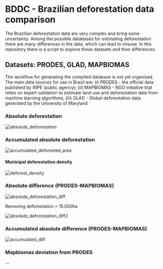 # BDDC - Brazilian deforestation data comparison

The Brazilian deforestation data are very complex and bring some uncertainty. Among the possible databases for estimating deforestation there are many differences in the data, which can lead to misuse.
In this repository there is a script to explore these datasets and their differences.

## Datasets: PRODES, GLAD, MAPBIOMAS

The workflow for generating the compiled database is not yet organized. 
The main data sources for use in Brazil are: (i) PRODES - the official data published by INPE (public agency); (ii) MAPBIOMAS - NGO initiative that relies on expert validation to estimate land use and deforestation data from machine learning algorithms; (iii) GLAD - Global deforestation data generated by the University of Maryland

### Absolute deforestation

![absolute_deforestation](https://user-images.githubusercontent.com/30662095/166060873-62d93ccd-8efa-4f93-8922-9e61ab4a8c61.png)


### Accumulated absolute deforestation

![accumulated_deforested_area](https://user-images.githubusercontent.com/30662095/166043530-7c881070-a489-4ebf-b66e-6176a597926a.png)


#### Municipal deforestation density

![deforest_density](https://user-images.githubusercontent.com/30662095/166060897-e707fe17-9aa6-402b-b13b-330cbc1b831c.png)

### Absolute difference (PRODES-MAPBIOMAS)

![absolute_deforestation_diff](https://user-images.githubusercontent.com/30662095/166060912-1f972c7b-c3e8-4544-91c6-e6ddf9359a26.png)

Removing deforestation > 15.000ha

![absolute_deforestation_diff2](https://user-images.githubusercontent.com/30662095/166060923-2174b922-627e-4448-8547-53ebe3d8376f.png)


### Accumulated absolute difference (PRODES-MAPBIOMAS)  

![accumulated_diff](https://user-images.githubusercontent.com/30662095/166060944-52bc8f1c-2c25-4086-a659-bb240bd48f97.png)


### Mapbiomas deviation from PRODES

--


